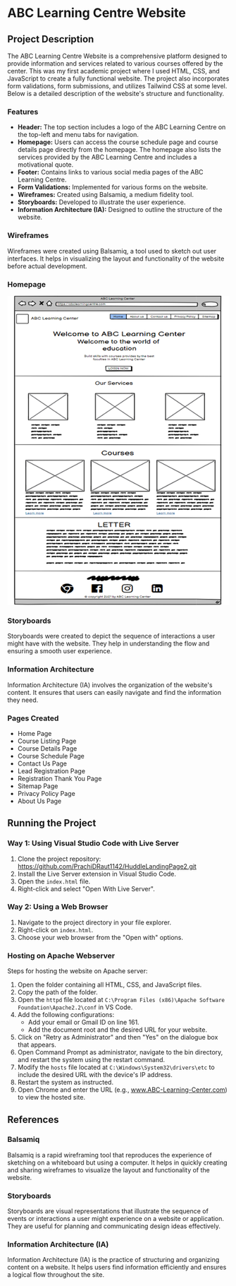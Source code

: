 # ABC Learning Centre Website

## Project Description

The ABC Learning Centre Website is a comprehensive platform designed to provide information and services related to various courses offered by the center. This was my first academic project where I used HTML, CSS, and JavaScript to create a fully functional website. The project also incorporates form validations, form submissions, and utilizes Tailwind CSS at some level. Below is a detailed description of the website's structure and functionality.

### Features

- **Header:** The top section includes a logo of the ABC Learning Centre on the top-left and menu tabs for navigation.
- **Homepage:** Users can access the course schedule page and course details page directly from the homepage. The homepage also lists the services provided by the ABC Learning Centre and includes a motivational quote.
- **Footer:** Contains links to various social media pages of the ABC Learning Centre.
- **Form Validations:** Implemented for various forms on the website.
- **Wireframes:** Created using Balsamiq, a medium fidelity tool.
- **Storyboards:** Developed to illustrate the user experience.
- **Information Architecture (IA):** Designed to outline the structure of the website.

### Wireframes

Wireframes were created using Balsamiq, a tool used to sketch out user interfaces. It helps in visualizing the layout and functionality of the website before actual development.

 ### Homepage
 ![alt text](image.png)

### Storyboards

Storyboards were created to depict the sequence of interactions a user might have with the website. They help in understanding the flow and ensuring a smooth user experience.

### Information Architecture

Information Architecture (IA) involves the organization of the website's content. It ensures that users can easily navigate and find the information they need.

### Pages Created

- Home Page
- Course Listing Page
- Course Details Page
- Course Schedule Page
- Contact Us Page
- Lead Registration Page
- Registration Thank You Page
- Sitemap Page
- Privacy Policy Page
- About Us Page

## Running the Project

### Way 1: Using Visual Studio Code with Live Server

1. Clone the project repository: https://github.com/PrachiDRaut1142/HuddleLandingPage2.git
2. Install the Live Server extension in Visual Studio Code.
3. Open the `index.html` file.
4. Right-click and select "Open With Live Server".

### Way 2: Using a Web Browser

1. Navigate to the project directory in your file explorer.
2. Right-click on `index.html`.
3. Choose your web browser from the "Open with" options.

### Hosting on Apache Webserver

Steps for hosting the website on Apache server:

1. Open the folder containing all HTML, CSS, and JavaScript files.
2. Copy the path of the folder.
3. Open the `httpd` file located at `C:\Program Files (x86)\Apache Software Foundation\Apache2.2\conf` in VS Code.
4. Add the following configurations:
   - Add your email or Gmail ID on line 161.
   - Add the document root and the desired URL for your website.
5. Click on "Retry as Administrator" and then "Yes" on the dialogue box that appears.
6. Open Command Prompt as administrator, navigate to the bin directory, and restart the system using the restart command.
7. Modify the `hosts` file located at `C:\Windows\System32\drivers\etc` to include the desired URL with the device's IP address.
8. Restart the system as instructed.
9. Open Chrome and enter the URL (e.g., www.ABC-Learning-Center.com) to view the hosted site.

## References

### Balsamiq

Balsamiq is a rapid wireframing tool that reproduces the experience of sketching on a whiteboard but using a computer. It helps in quickly creating and sharing wireframes to visualize the layout and functionality of the website.

### Storyboards

Storyboards are visual representations that illustrate the sequence of events or interactions a user might experience on a website or application. They are useful for planning and communicating design ideas effectively.

### Information Architecture (IA)

Information Architecture (IA) is the practice of structuring and organizing content on a website. It helps users find information efficiently and ensures a logical flow throughout the site.
